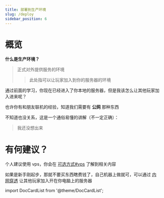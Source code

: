 ```yaml
---
title: 部署到生产环境
slug: /deploy
sidebar_position: 6
---
```


# 概览

**什么是生产环境？**

> 正式对外提供服务的环境
>
> > 此处指可以让玩家加入到你的服务器的环境

通过前面的学习，你现在已经进入了你本地的服务器，但是我该怎么让其他玩家加入进来呢？

也许你有和朋友联机的经验，知道我们需要有 **公网** 那种东西

不知道也没关系，这是一个通俗易懂的讲解（不一定正确）：

> 我还没想出来

# 有何建议？

个人建议使用 vps，你会在 [可选方式#vps](optional-mode.md#vps) 了解到相关内容

如果是新手刚起步，那就不要买东西瞎费钱了，自己机器上做就可，可以通过 [内网穿透](intranet-penetration.md) 让其他玩家加入开在你电脑上的服务器

import DocCardList from '@theme/DocCardList';

<DocCardList />
